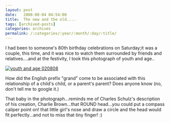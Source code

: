 ```yaml
---
layout: post
date:	2008-08-04 04:54:00
title:  The new and the old....
tags: [archived-posts]
categories: archives
permalink: /:categories/:year/:month/:day/:title/
---
```

I had been to someone's 80th birthday celebrations on Saturday;it was a couple, this time, and it was nice to watch them surrounded by friends and relatives....and at the festivity, I took this photograph of youth and age..


<a href="http://s297.photobucket.com/albums/mm205/depontis/?action=view&current=IMG_5272.jpg" target="_blank"><img src="http://i297.photobucket.com/albums/mm205/depontis/IMG_5272.jpg" border="0" alt="youth and age 020808"></a>

How did the English prefix "grand" come to be associated with this relationship of a child's child, or a parent's parent? Does anyone know (no, don't tell me to google it.)

That baby in the photograph...reminds me of Charles Schulz's description of his creation, Charlie Brown...that ROUND head...you could put a compass caliper point on! that little girl's nose and draw a circle and the head would fit perfectly...and not to miss that tiny finger! :)
